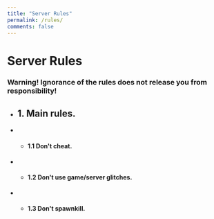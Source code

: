 ```yaml
---
title: "Server Rules"
permalink: /rules/
comments: false
---
```

# Server Rules
### Warning! Ignorance of the rules does not release you from responsibility!
- ## 1. Main rules.
- - #### 1.1 Don't cheat.
- - #### 1.2 Don't use game/server glitches.
- - #### 1.3 Don't spawnkill.